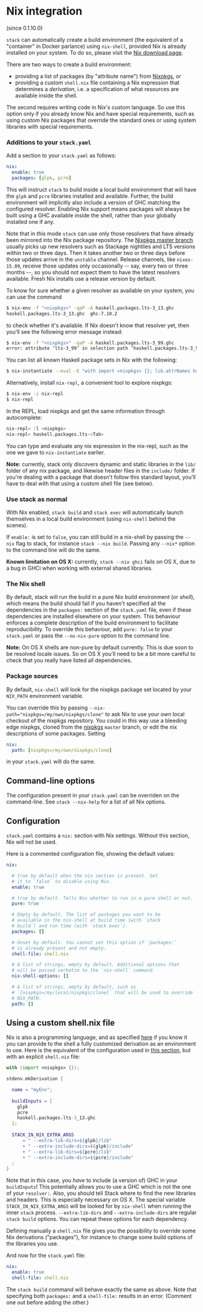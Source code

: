 # Nix integration

(since 0.1.10.0)

`stack` can automatically create a build environment (the equivalent
of a "container" in Docker parlance) using `nix-shell`, provided Nix
is already installed on your system. To do so, please visit the
[Nix download page](http://nixos.org/nix/download.html).

There are two ways to create a build environment:

- providing a list of packages (by "attribute name") from
  [Nixpkgs](http://nixos.org/nixos/packages.html), or
- providing a custom `shell.nix` file containing a Nix expression that
  determines a *derivation*, i.e. a specification of what resources
  are available inside the shell.

The second requires writing code in Nix's custom language. So use this
option only if you already know Nix and have special requirements,
such as using custom Nix packages that override the standard ones or
using system libraries with special requirements.

### Additions to your `stack.yaml`

Add a section to your `stack.yaml` as follows:
```yaml
nix:
  enable: true
  packages: [glpk, pcre]
```

This will instruct `stack` to build inside a local build environment
that will have the `glpk` and `pcre` libraries installed and
available. Further, the build environment will implicitly also include
a version of GHC matching the configured resolver. Enabling Nix
support means packages will always be built using a GHC available
inside the shell, rather than your globally installed one if any.

Note that in this mode `stack` can use only those resolvers that have
already been mirrored into the Nix package repository. The
[Nixpkgs master branch](https://github.com/NixOS/nixpkgs/tree/master/pkgs/development/haskell-modules)
usually picks up new resolvers such as Stackage nightlies and LTS
versions within two or three days. Then it takes another two or three
days before those updates arrive in the `unstable` channel. Release
channels, like `nixos-15.09`, receive those updates only
occasionally -- say, every two or three months --, so you should not
expect them to have the latest resolvers available. Fresh Nix installs
use a release version by default.

To know for sure whether a given resolver as available on your system,
you can use the command

```sh
$ nix-env -f "<nixpkgs>" -qaP -A haskell.packages.lts-3_13.ghc
haskell.packages.lts-3_13.ghc  ghc-7.10.2
```

to check whether it's available. If Nix doesn't know that resolver
yet, then you'll see the following error message instead:

```sh
$ nix-env -f "<nixpkgs>" -qaP -A haskell.packages.lts-3_99.ghc
error: attribute ‘lts-3_99’ in selection path ‘haskell.packages.lts-3_99.ghc’ not found
```

You can list all known Haskell package sets in Nix with the following:

```sh
$ nix-instantiate --eval -E "with import <nixpkgs> {}; lib.attrNames haskell.packages"
```

Alternatively, install `nix-repl`, a convenient tool to explore
nixpkgs:

```sh
$ nix-env -i nix-repl
$ nix-repl
```

In the REPL, load nixpkgs and get the same information through
autocomplete:

```sh
nix-repl> :l <nixpkgs>
nix-repl> haskell.packages.lts-<Tab>
```

You can type and evaluate any nix expression in the nix-repl, such as
the one we gave to `nix-instantiate` earlier.

**Note:** currently, stack only discovers dynamic and static libraries
in the `lib/` folder of any nix package, and likewise header files in
the `include/` folder. If you're dealing with a package that doesn't
follow this standard layout, you'll have to deal with that using
a custom shell file (see below).

### Use stack as normal

With Nix enabled, `stack build` and `stack exec` will automatically
launch themselves in a local build environment (using `nix-shell`
behind the scenes).

If `enable:` is set to `false`, you can still build in a nix-shell by
passing the `--nix` flag to stack, for instance `stack --nix build`.
Passing any `--nix*` option to the command line will do the same.

**Known limitation on OS X:** currently, `stack --nix ghci` fails on
OS X, due to a bug in GHCi when working with external shared
libraries.

### The Nix shell

By default, stack will run the build in a pure Nix build environment
(or *shell*), which means the build should fail if you haven't
specified all the dependencies in the `packages:` section of the
`stack.yaml` file, even if these dependencies are installed elsewhere
on your system. This behaviour enforces a complete description of the
build environment to facilitate reproducibility. To override this
behaviour, add `pure: false` to your `stack.yaml` or pass the
`--no-nix-pure` option to the command line.

**Note:** On OS X shells are non-pure by default currently. This is
due soon to be resolved locale issues. So on OS X you'll need to be
a bit more careful to check that you really have listed all
dependencies.

### Package sources

By default, `nix-shell` will look for the nixpkgs package set located
by your `NIX_PATH` environment variable.

You can override this by passing
`--nix-path="nixpkgs=/my/own/nixpkgs/clone"` to ask Nix to use your
own local checkout of the nixpkgs repository. You could in this way
use a bleeding edge nixpkgs, cloned from the
[nixpkgs](http://www.github.com/NixOS/nixpkgs) `master` branch, or
edit the nix descriptions of some packages. Setting

```yml
nix:
  path: [nixpkgs=/my/own/nixpkgs/clone]
```

in your `stack.yaml` will do the same.

## Command-line options

The configuration present in your `stack.yaml` can be overriden on the
command-line. See `stack --nix-help` for a list of all Nix options.

## Configuration

`stack.yaml` contains a `nix:` section with Nix settings.
Without this section, Nix will not be used.

Here is a commented configuration file, showing the default values:

```yaml
nix:

  # true by default when the nix section is present. Set
  # it to `false` to disable using Nix.
  enable: true

  # true by default. Tells Nix whether to run in a pure shell or not.
  pure: true

  # Empty by default. The list of packages you want to be
  # available in the nix-shell at build time (with `stack
  # build`) and run time (with `stack exec`).
  packages: []

  # Unset by default. You cannot set this option if `packages:`
  # is already present and not empty.
  shell-file: shell.nix

  # A list of strings, empty by default. Additional options that
  # will be passed verbatim to the `nix-shell` command.
  nix-shell-options: []

  # A list of strings, empty by default, such as
  # `[nixpkgs=/my/local/nixpkgs/clone]` that will be used to override
  # NIX_PATH.
  path: []
```

## Using a custom shell.nix file

Nix is also a programming language, and as specified
[here](#nix-integration) if you know it you can provide to the shell
a fully customized derivation as an environment to use. Here is the
equivalent of the configuration used in
[this section](#additions-to-your-stackyaml), but with an explicit
`shell.nix` file:

```nix
with (import <nixpkgs> {});

stdenv.mkDerivation {

  name = "myEnv";
  
  buildInputs = [
    glpk 
    pcre 
    haskell.packages.lts-3_13.ghc
  ];
  
  STACK_IN_NIX_EXTRA_ARGS
      = " --extra-lib-dirs=${glpk}/lib" 
      + " --extra-include-dirs=${glpk}/include" 
      + " --extra-lib-dirs=${pcre}/lib" 
      + " --extra-include-dirs=${pcre}/include"
  ;
}
```

Note that in this case, you _have_ to include (a version of) GHC in
your `buildInputs`! This potentially allows you to use a GHC which is
not the one of your `resolver:`. Also, you should tell Stack where to
find the new libraries and headers. This is especially necessary on OS
X. The special variable `STACK_IN_NIX_EXTRA_ARGS` will be looked for
by `nix-shell` when running the inner `stack` process.
`--extra-lib-dirs` and `--extra-include-dirs` are regular `stack
build` options. You can repeat these options for each dependency.

Defining manually a `shell.nix` file gives you the possibility to
override some Nix derivations ("packages"), for instance to change
some build options of the libraries you use.

And now for the `stack.yaml` file:

```yaml
nix:
  enable: true
  shell-file: shell.nix
```

The `stack build` command will behave exactly the same as above. Note
that specifying both `packages:` and a `shell-file:` results in an
error. (Comment one out before adding the other.)

